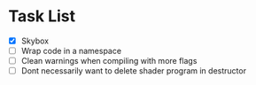 # Task List
- [x] Skybox
- [ ] Wrap code in a namespace
- [ ] Clean warnings when compiling with more flags
- [ ] Dont necessarily want to delete shader program in destructor 
